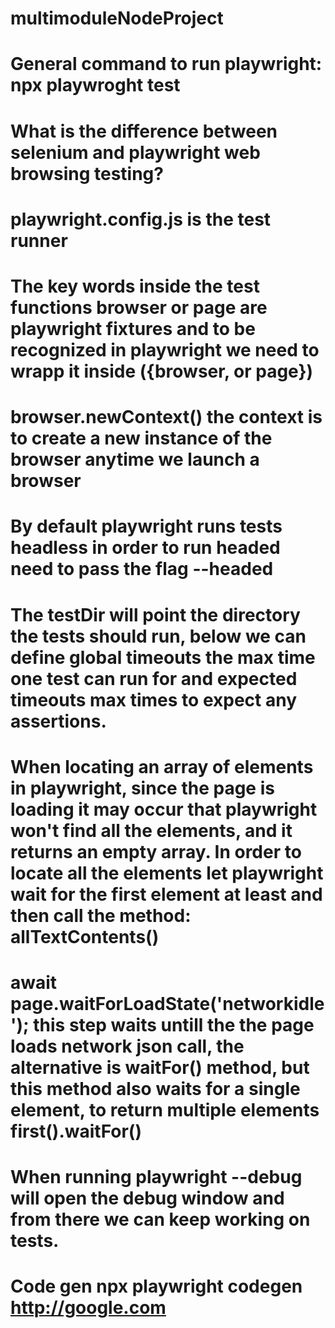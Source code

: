 # multimoduleNodeProject
# General command to run playwright: npx playwroght test
# What is the difference between selenium and playwright web browsing testing?

# playwright.config.js is the test runner 
# The key words inside the test functions browser or page are playwright fixtures and to be recognized in playwright we need to wrapp it inside ({browser, or page})
# browser.newContext() the context is to create a new instance of the browser anytime we launch a browser
# By default playwright runs tests headless in order to run headed need to pass the flag --headed
# The testDir will point the directory the tests should run, below we can define global timeouts the max time one test can run for and expected timeouts max times to expect any assertions.
# When locating an array of elements in playwright, since the page is loading it may occur that playwright won't find all the elements, and it returns an empty array. In order to locate all the elements let playwright wait for the first element at least and then call the method: allTextContents()
# await page.waitForLoadState('networkidle'); this step waits untill the the page loads network json call, the alternative is waitFor() method, but this method also waits for a single element, to return multiple elements first().waitFor()
# When running playwright --debug will open the debug window and from there we can keep working on tests.
# Code gen npx playwright codegen http://google.com